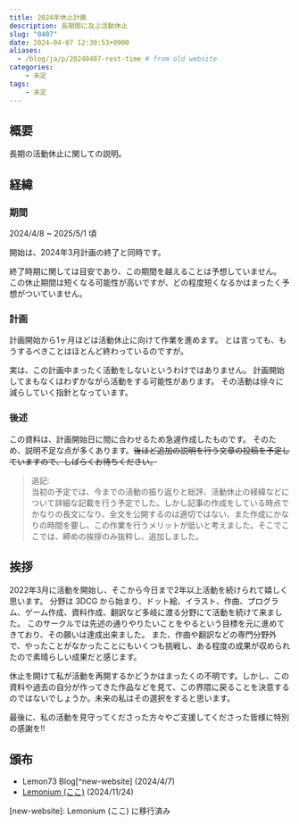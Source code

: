 ```yaml
---
title: 2024年休止計画
description: 長期間に及ぶ活動休止
slug: "0407"
date: 2024-04-07 12:30:53+0900
aliases:
  - /blog/ja/p/20240407-rest-time # from old website
categories:
    - 未定
tags:
    - 未定
---
```


## 概要

長期の活動休止に関しての説明。

## 経緯

### 期間

2024/4/8 ~ 2025/5/1 頃

開始は、2024年3月計画の終了と同時です。

終了時期に関しては目安であり、この期間を越えることは予想していません。
この休止期間は短くなる可能性が高いですが、どの程度短くなるかはまったく予想がついていません。

### 計画

計画開始から1ヶ月ほどは活動休止に向けて作業を進めます。
とは言っても、もうするべきことはほとんど終わっているのですが。

実は、この計画中まったく活動をしないというわけではありません。
計画開始してまもなくはわずかながら活動をする可能性があります。
その活動は徐々に減らしていく指針となっています。

### 後述

この資料は、計画開始日に間に合わせるため急遽作成したものです。
そのため、説明不足な点が多くあります。~~後ほど追加の説明を行う文章の投稿を予定していますので、しばらくお待ちください。~~

> 追記:  
> 当初の予定では、今までの活動の振り返りと総評、活動休止の経緯などについて詳細な記載を行う予定でした。しかし記事の作成をしている時点でかなりの長文になり、全文を公開するのは適切ではない、また作成にかなりの時間を要し、この作業を行うメリットが低いと考えました。そこでここでは、締めの挨拶のみ抜粋し、追加しました。

## 挨拶

2022年3月に活動を開始し、そこから今日まで2年以上活動を続けられて嬉しく思います。
分野は 3DCG から始まり、ドット絵、イラスト、作曲、プログラム、ゲーム作成、資料作成、翻訳など多岐に渡る分野にて活動を続けて来ました。
このサークルでは先述の通りやりたいことをやるという目標を元に進めてきており、その願いは達成出来ました。
また、作曲や翻訳などの専門分野外で、やったことがなかったことにもいくつも挑戦し、ある程度の成果が収められたので素晴らしい成果だと感じます。

休止を開けて私が活動を再開するかどうかはまったくの不明です。しかし、この資料や過去の自分が作ってきた作品などを見て、この界隈に戻ることを決意するのではないでしょうか。未来の私はその選択をすると思います。

最後に、私の活動を見守ってくださった方々やご支援してくださった皆様に特別の感謝を!!

## 頒布

- Lemon73 Blog[^new-website] (2024/4/7)
- [Lemonium (ここ)](./) (2024/11/24)

[new-website]: Lemonium (ここ) に移行済み
